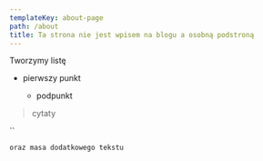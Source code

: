 ```yaml
---
templateKey: about-page
path: /about
title: Ta strona nie jest wpisem na blogu a osobną podstroną
---
```

Tworzymy listę

* pierwszy punkt

  * podpunkt

> cytaty

``

`oraz masa dodatkowego tekstu`